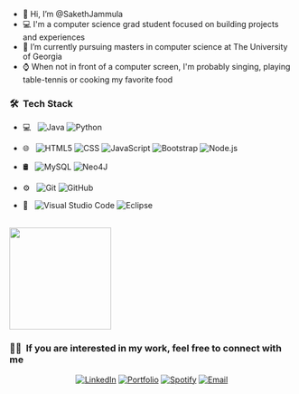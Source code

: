 - 👋 Hi, I’m @SakethJammula
- 💻 I'm a computer science grad student focused on building projects and experiences
- 🌱 I’m currently pursuing masters in computer science at The University of Georgia
- ⌚ When not in front of a computer screen, I'm probably singing, playing table-tennis or cooking my favorite food

<!---
SakethJammula/SakethJammula is a ✨ special ✨ repository because its `README.md` (this file) appears on your GitHub profile.
You can click the Preview link to take a look at your changes.
--->

<h3> 🛠 &nbsp;Tech Stack</h3>

- 💻 &nbsp;
  ![Java](https://img.shields.io/badge/-Java-333333?style=flat&logo=Java&logoColor=007396)
  ![Python](https://img.shields.io/badge/-Python-333333?style=flat&logo=python)
  
- 🌐 &nbsp;
  ![HTML5](https://img.shields.io/badge/-HTML5-333333?style=flat&logo=HTML5)
  ![CSS](https://img.shields.io/badge/-CSS-333333?style=flat&logo=CSS3&logoColor=1572B6)
  ![JavaScript](https://img.shields.io/badge/-JavaScript-333333?style=flat&logo=javascript)
  ![Bootstrap](https://img.shields.io/badge/-Bootstrap-333333?style=flat&logo=bootstrap&logoColor=563D7C)
  ![Node.js](https://img.shields.io/badge/-Node.js-333333?style=flat&logo=node.js)
  
- 🛢 &nbsp;
  ![MySQL](https://img.shields.io/badge/-MySQL-333333?style=flat&logo=mysql)
  ![Neo4J](https://img.shields.io/badge/-Neo4J-333333?style=flat&logo=Neo4J)
  
- ⚙️ &nbsp;
  ![Git](https://img.shields.io/badge/-Git-333333?style=flat&logo=git)
  ![GitHub](https://img.shields.io/badge/-GitHub-333333?style=flat&logo=github)
  
- 🔧 &nbsp;
  ![Visual Studio Code](https://img.shields.io/badge/-Visual%20Studio%20Code-333333?style=flat&logo=visual-studio-code&logoColor=007ACC)
  ![Eclipse](https://img.shields.io/badge/-Eclipse-333333?style=flat&logo=eclipse-ide&logoColor=2C2255)

<br/>
<a href="https://github.com/sakethjammula">
  <img height="180em" src="https://github-readme-stats.vercel.app/api/top-langs/?username=SakethJammula&theme=buefy&layout=compact" />
</a>

<h3> 🤝🏻 &nbsp;If you are interested in my work, feel free to connect with me </h3>

<p align="center">
<a href="https://www.linkedin.com/in/sakethjammula"><img alt="LinkedIn" src="https://img.shields.io/badge/LinkedIn-Saketh%20Jammula-blue?style=flat-square&logo=linkedin"></a>
<a href="https://sakethjammula.github.io/"><img alt="Portfolio" src="https://img.shields.io/badge/Website-sakethjammula.github.io-red?style=flat-square&logo=google-chrome"></a>
<a href="https://open.spotify.com/user/316k2i4wtrxlbzbmdbqunqh2f7k4?si=0ER7qYE-QvSzQ9KJxpu4rQ&utm_source=copy-link"><img alt="Spotify" src="https://img.shields.io/badge/Spotify-sakethjammula-blue?style=flat-square&logo=spotify"></a>
<a href="mailto:email2sakethusa@gmail.com"><img alt="Email" src="https://img.shields.io/badge/Email-email2sakethusa@gmail.com-red?style=flat-square&logo=gmail"></a>
</p>
